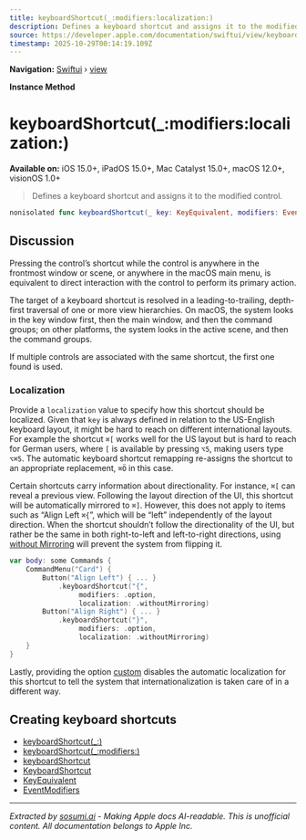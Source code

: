 ```yaml
---
title: keyboardShortcut(_:modifiers:localization:)
description: Defines a keyboard shortcut and assigns it to the modified control.
source: https://developer.apple.com/documentation/swiftui/view/keyboardshortcut(_:modifiers:localization:)
timestamp: 2025-10-29T00:14:19.109Z
---
```


**Navigation:** [Swiftui](/documentation/swiftui) › [view](/documentation/swiftui/view)

**Instance Method**

# keyboardShortcut(_:modifiers:localization:)

**Available on:** iOS 15.0+, iPadOS 15.0+, Mac Catalyst 15.0+, macOS 12.0+, visionOS 1.0+

> Defines a keyboard shortcut and assigns it to the modified control.

```swift
nonisolated func keyboardShortcut(_ key: KeyEquivalent, modifiers: EventModifiers = .command, localization: KeyboardShortcut.Localization) -> some View
```

## Discussion

Pressing the control’s shortcut while the control is anywhere in the frontmost window or scene, or anywhere in the macOS main menu, is equivalent to direct interaction with the control to perform its primary action.

The target of a keyboard shortcut is resolved in a leading-to-trailing, depth-first traversal of one or more view hierarchies. On macOS, the system looks in the key window first, then the main window, and then the command groups; on other platforms, the system looks in the active scene, and then the command groups.

If multiple controls are associated with the same shortcut, the first one found is used.

### Localization

Provide a `localization` value to specify how this shortcut should be localized. Given that `key` is always defined in relation to the US-English keyboard layout, it might be hard to reach on different international layouts. For example the shortcut `⌘[` works well for the US layout but is hard to reach for German users, where `[` is available by pressing `⌥5`, making users type `⌥⌘5`. The automatic keyboard shortcut remapping re-assigns the shortcut to an appropriate replacement, `⌘Ö` in this case.

Certain shortcuts carry information about directionality. For instance, `⌘[` can reveal a previous view. Following the layout direction of the UI, this shortcut will be automatically mirrored to `⌘]`. However, this does not apply to items such as “Align Left `⌘{`”, which will be “left” independently of the layout direction. When the shortcut shouldn’t follow the directionality of the UI, but rather be the same in both right-to-left and left-to-right directions, using [without Mirroring](/documentation/swiftui/keyboardshortcut/localization-swift.struct/withoutmirroring) will prevent the system from flipping it.

```swift
var body: some Commands {
    CommandMenu("Card") {
        Button("Align Left") { ... }
            .keyboardShortcut("{",
                 modifiers: .option,
                 localization: .withoutMirroring)
        Button("Align Right") { ... }
            .keyboardShortcut("}",
                 modifiers: .option,
                 localization: .withoutMirroring)
    }
}
```

Lastly, providing the option [custom](/documentation/swiftui/keyboardshortcut/localization-swift.struct/custom) disables the automatic localization for this shortcut to tell the system that internationalization is taken care of in a different way.

## Creating keyboard shortcuts

- [keyboardShortcut(_:)](/documentation/swiftui/view/keyboardshortcut(_:))
- [keyboardShortcut(_:modifiers:)](/documentation/swiftui/view/keyboardshortcut(_:modifiers:))
- [keyboardShortcut](/documentation/swiftui/environmentvalues/keyboardshortcut)
- [KeyboardShortcut](/documentation/swiftui/keyboardshortcut)
- [KeyEquivalent](/documentation/swiftui/keyequivalent)
- [EventModifiers](/documentation/swiftui/eventmodifiers)

---

*Extracted by [sosumi.ai](https://sosumi.ai) - Making Apple docs AI-readable.*
*This is unofficial content. All documentation belongs to Apple Inc.*
